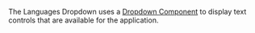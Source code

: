 The Languages Dropdown uses a [Dropdown Component](dropdown) to display text controls that are available for the application.